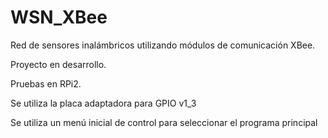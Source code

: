 # WSN_XBee
Red de sensores inalámbricos utilizando módulos de comunicación XBee.

Proyecto en desarrollo.

Pruebas en RPi2.

Se utiliza la placa adaptadora para GPIO v1_3

Se utiliza un menú inicial de control para seleccionar el programa principal


